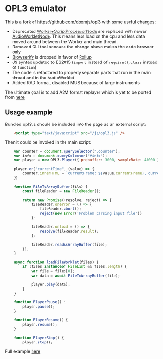 # OPL3 emulator

This is a fork of https://github.com/doomjs/opl3 with some useful changes:

* Deprecated [Worker+ScriptProcessorNode](https://developer.mozilla.org/en-US/docs/Web/API/ScriptProcessorNode) are replaced with newer [AudioWorkletNode](https://developer.mozilla.org/en-US/docs/Web/API/AudioWorkletNode). This means less load on the cpu and less data moved around between the Worker and main thread.
* Removed CLI tool because the change above makes the code browser-only
* [Browserify](https://browserify.org/) is dropped in favor of [Rollup](https://rollupjs.org/)
* JS syntax updated to ES2015 (`import` instead of `require()`, `class` instead of `function`)
* The code is refactored to properly separate parts that run in the main thread and in the AudioWorklet
* Added RAD format, disabled MUS because of large instruments

The ultimate goal is to add A2M format replayer which is yet to be ported from [here](https://github.com/dmitrysmagin/a2t_play)

## Usage example

Bundled opl3.js should be included into the page as an external script:
```html
    <script type="text/javascript" src="/js/opl3.js" />
```

Then it could be invoked in the main script:
```js
    var counter = document.querySelector(".counter");
    var info = document.querySelector("#info");
    var player = new OPL3.Player({ prebuffer: 3000, sampleRate: 48000 });

    player.on("currentTime", (value) => {
        counter.innerHTML = `currentFrame: ${value.currentFrame}, currentTime: ${value.currentTime.toFixed(2)} s`;
    })

    function FileToArrayBuffer(file) {
        const fileReader = new FileReader();

        return new Promise((resolve, reject) => {
            fileReader.onerror = () => {
                fileReader.abort();
                reject(new Error('Problem parsing input file'))
            };

            fileReader.onload = () => {
                resolve(fileReader.result);
            };

            fileReader.readAsArrayBuffer(file);
        });
    }

    async function loadFileWorklet(files) {
        if (files instanceof FileList && files.length) {
            var file = files[0];
            var data = await FileToArrayBuffer(file);

            player.play(data);
        }
    }

    function PlayerPause() {
        player.pause();
    }

    function PlayerResume() {
        player.resume();
    }

    function PlayerStop() {
        player.stop();
```

Full example [here](https://github.com/dmitrysmagin/opl3/blob/master/example/webaudio.html)
